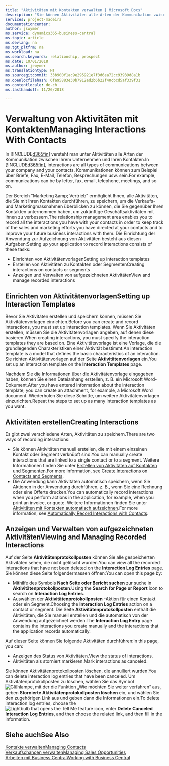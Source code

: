 ```yaml
---
title: "Aktivitäten mit Kontakten verwalten | Microsoft Docs"
description: "Sie können Aktivitäten alle Arten der Kommunikation zwischen Ihrem Unternehmen und Ihren Kontakten aufzeichnen, uum Beispiel Briefe, Fax, E-Mail, Telefon, Besprechungen usw."
services: project-madeira
documentationcenter: 
author: jswymer
ms.service: dynamics365-business-central
ms.topic: article
ms.devlang: na
ms.tgt_pltfrm: na
ms.workload: na
ms.search.keywords: relationship, prospect
ms.date: 10/01/2018
ms.author: jswymer
ms.translationtype: HT
ms.sourcegitcommit: 33b900f1ac9e295921e7f3d6ea72cc93939d8a1b
ms.openlocfilehash: 6fa95883e30b7912ed2b6b22f40cbcd5af339f31
ms.contentlocale: de-ch
ms.lasthandoff: 11/26/2018

---
```

# <a name="managing-interactions-with-contacts"></a><span data-ttu-id="f0f75-103">Verwaltung von Aktivitäten mit Kontakten</span><span class="sxs-lookup"><span data-stu-id="f0f75-103">Managing Interactions With Contacts</span></span>
<span data-ttu-id="f0f75-104">In [!INCLUDE[d365fin](includes/d365fin_md.md)] versteht man unter Aktivitäten alle Arten der Kommunikation zwischen Ihrem Unternehmen und Ihren Kontakten.</span><span class="sxs-lookup"><span data-stu-id="f0f75-104">In [!INCLUDE[d365fin](includes/d365fin_md.md)], interactions are all types of communications between your company and your contacts.</span></span> <span data-ttu-id="f0f75-105">Kommunikationen können zum Beispiel über Briefe, Fax, E-Mail, Telefon, Besprechungen usw. sein.</span><span class="sxs-lookup"><span data-stu-id="f0f75-105">For example, communications can be by letter, fax, email, telephone, meetings, and so on.</span></span>

<span data-ttu-id="f0f75-106">Der Bereich "Marketing &amp;amp; Vertrieb" ermöglicht Ihnen, alle Aktivitäten, die Sie mit Ihren Kontakten durchführen, zu speichern, um die Verkaufs- und Marketingmassnahmen überblicken zu können, die Sie gegenüber Ihren Kontakten unternommen haben, um zukünftige Geschäftsaktivitäten mit ihnen zu verbessern.</span><span class="sxs-lookup"><span data-stu-id="f0f75-106">The relationship management area enables you to record all the interactions you have with your contacts in order to keep track of the sales and marketing efforts you have directed at your contacts and to improve your future business interactions with them.</span></span> <span data-ttu-id="f0f75-107">Die Einrichtung der Anwendung zur Aufzeichnung von Aktivitäten besteht aus diesen Aufgaben:</span><span class="sxs-lookup"><span data-stu-id="f0f75-107">Setting up your application to record interactions consists of these tasks:</span></span>

* <span data-ttu-id="f0f75-108">Einrichten von Aktivitätenvorlagen</span><span class="sxs-lookup"><span data-stu-id="f0f75-108">Setting up interaction templates</span></span>  
* <span data-ttu-id="f0f75-109">Erstellen von Aktivitäten zu Kontakten oder Segmenten</span><span class="sxs-lookup"><span data-stu-id="f0f75-109">Creating interactions on contacts or segments</span></span>  
* <span data-ttu-id="f0f75-110">Anzeigen und Verwalten von aufgezeichneten Aktivitäten</span><span class="sxs-lookup"><span data-stu-id="f0f75-110">View and manage recorded interactions</span></span>  

##  <a name="setting-up-interaction-templates"></a><span data-ttu-id="f0f75-111">Einrichten von Aktivitätenvorlagen</span><span class="sxs-lookup"><span data-stu-id="f0f75-111">Setting up Interaction Templates</span></span>
<span data-ttu-id="f0f75-112">Bevor Sie Aktivitäten erstellen und speichern können, müssen Sie Aktivitätenvorlagen einrichten.</span><span class="sxs-lookup"><span data-stu-id="f0f75-112">Before you can create and record interactions, you must set up interaction templates.</span></span> <span data-ttu-id="f0f75-113">Wenn Sie Aktivitäten erstellen, müssen Sie die Aktivitätenvorlagen angeben, auf denen diese basieren.</span><span class="sxs-lookup"><span data-stu-id="f0f75-113">When creating interactions, you must specify the interaction templates they are based on.</span></span> <span data-ttu-id="f0f75-114">Eine Aktivitätsvorlage ist eine Vorlage, die die grundlegenden Charakteristiken einer Aktivität bestimmt.</span><span class="sxs-lookup"><span data-stu-id="f0f75-114">An interaction template is a model that defines the basic characteristics of an interaction.</span></span>
<span data-ttu-id="f0f75-115">Sie richten Aktivitätenvorlagen auf der Seite **Aktivitätenvorlagen** ein.</span><span class="sxs-lookup"><span data-stu-id="f0f75-115">You set up an interaction template on the **Interaction Templates** page.</span></span>

<span data-ttu-id="f0f75-116">Nachdem Sie die Informationen über die Aktivitätenvorlage eingegeben haben, können Sie einen Dateianhang erstellen, z. B. ein Microsoft Word-Dokument.</span><span class="sxs-lookup"><span data-stu-id="f0f75-116">After you have entered information about the interaction template, you can create an attachment, for example, a Microsoft Word document.</span></span> <span data-ttu-id="f0f75-117">Wiederholen Sie diese Schritte, um weitere Aktivitätenvorlagen einzurichten.</span><span class="sxs-lookup"><span data-stu-id="f0f75-117">Repeat the steps to set up as many interaction templates as you want.</span></span>  

## <a name="creating-interactions"></a><span data-ttu-id="f0f75-118">Aktivitäten erstellen</span><span class="sxs-lookup"><span data-stu-id="f0f75-118">Creating Interactions</span></span>
<span data-ttu-id="f0f75-119">Es gibt zwei verschiedene Arten, Aktivitäten zu speichern.</span><span class="sxs-lookup"><span data-stu-id="f0f75-119">There are two ways of recording interactions:</span></span>

* <span data-ttu-id="f0f75-120">Sie können Aktivitäten manuell erstellen, die mit einem einzelnen Kontakt oder Segment verknüpft sind.</span><span class="sxs-lookup"><span data-stu-id="f0f75-120">You can manually create interactions that are linked to a single contact or to a segment.</span></span> <span data-ttu-id="f0f75-121">Weitere Informationen finden Sie unter [Erstellen von Aktivitäten auf Kontakten und Segmenten](marketing-how-create-interactions.md).</span><span class="sxs-lookup"><span data-stu-id="f0f75-121">For more information, see [Create Interactions on Contacts and Segments](marketing-how-create-interactions.md).</span></span>  
* <span data-ttu-id="f0f75-122">Die Anwendung kann Aktivitäten automatisch speichern, wenn Sie Aktionen in der Anwendung durchführen, z. B., wenn Sie eine Rechnung oder eine Offerte drucken.</span><span class="sxs-lookup"><span data-stu-id="f0f75-122">You can automatically record interactions when you perform actions in the application, for example, when you print an invoice, or quote.</span></span> <span data-ttu-id="f0f75-123">Weitere Informationen finden Sie unter [Aktivitäten mit Kontakten automatisch aufzeichnen](marketing-auto-record-interactions.md).</span><span class="sxs-lookup"><span data-stu-id="f0f75-123">For more information, see [Automatically Record Interactions with Contacts](marketing-auto-record-interactions.md).</span></span>

## <a name="viewing-and-managing-recorded-interactions"></a><span data-ttu-id="f0f75-124">Anzeigen und Verwalten von aufgezeichneten Aktivitäten</span><span class="sxs-lookup"><span data-stu-id="f0f75-124">Viewing and Managing Recorded Interactions</span></span>
<span data-ttu-id="f0f75-125">Auf der Seite **Aktivitätenprotokollposten** können Sie alle gespeicherten Aktivitäten sehen, die nicht gelöscht wurden.</span><span class="sxs-lookup"><span data-stu-id="f0f75-125">You can view all the recorded interactions that have not been deleted on the **Interaction Log Entries** page.</span></span> <span data-ttu-id="f0f75-126">Sie können diese Seite folgendermassen öffnen:</span><span class="sxs-lookup"><span data-stu-id="f0f75-126">You can open this page by:</span></span>

* <span data-ttu-id="f0f75-127">Mithilfe des Symbols **Nach Seite oder Bericht suchen** zur suche in **Aktivitätenprotokollposten**.</span><span class="sxs-lookup"><span data-stu-id="f0f75-127">Using the **Search for Page or Report** icon to search on **Interaction Log Entries**.</span></span>
* <span data-ttu-id="f0f75-128">Auswählen der **Aktivitätenprotokollposten** -Aktion für einen Kontakt oder ein Segment.</span><span class="sxs-lookup"><span data-stu-id="f0f75-128">Choosing the **Interaction Log Entries** action on a contact or segment.</span></span>
  <span data-ttu-id="f0f75-129">Die Seite **Aktivitätenprotokollposten** enthält die Aktivitäten, die Sie manuell erstellen und die automatisch von der Anwendung aufgezeichnet werden.</span><span class="sxs-lookup"><span data-stu-id="f0f75-129">The **Interaction Log Entry** page contains the interactions you create manually and the interactions that the application records automatically.</span></span>

<span data-ttu-id="f0f75-130">Auf dieser Seite können Sie folgende Aktivitäten durchführen:</span><span class="sxs-lookup"><span data-stu-id="f0f75-130">In this page, you can:</span></span>

* <span data-ttu-id="f0f75-131">Anzeigen des Status von Aktivitäten.</span><span class="sxs-lookup"><span data-stu-id="f0f75-131">View the status of interactions.</span></span>
* <span data-ttu-id="f0f75-132">Aktivitäten als storniert markieren.</span><span class="sxs-lookup"><span data-stu-id="f0f75-132">Mark interactions as canceled.</span></span>

<span data-ttu-id="f0f75-133">Sie können Aktivitätenprotokollposten löschen, die annulliert wurden.</span><span class="sxs-lookup"><span data-stu-id="f0f75-133">You can delete interaction log entries that have been canceled.</span></span> <span data-ttu-id="f0f75-134">Um Aktivitätenprotokollposten zu löschen, wählen Sie das Symbol ![Glühlampe, mit der die Funktion „Wie möchten Sie weiter verfahren“](media/ui-search/search_small.png "Glühlampe, mit der die Funktion „Wie möchten Sie weiter verfahren") aus, geben **Stornierte Aktivitätenprotokollposten löschen** ein, und wählen Sie den zugehörigen Link aus und geben dann die Informationen ein.</span><span class="sxs-lookup"><span data-stu-id="f0f75-134">To delete interaction log entries, choose the ![Lightbulb that opens the Tell Me feature](media/ui-search/search_small.png "Tell me what you want to do") icon, enter **Delete Canceled Interaction Log Entries**, and then choose the related link, and then fill in the information.</span></span>

## <a name="see-also"></a><span data-ttu-id="f0f75-135">Siehe auch</span><span class="sxs-lookup"><span data-stu-id="f0f75-135">See Also</span></span>
[<span data-ttu-id="f0f75-136">Kontakte verwalten</span><span class="sxs-lookup"><span data-stu-id="f0f75-136">Managing Contacts</span></span>](marketing-contacts.md)  
[<span data-ttu-id="f0f75-137">Verkaufschancen verwalten</span><span class="sxs-lookup"><span data-stu-id="f0f75-137">Managing Sales Opportunities</span></span>](marketing-manage-sales-opportunities.md)  
[<span data-ttu-id="f0f75-138">Arbeiten mit  Business Central</span><span class="sxs-lookup"><span data-stu-id="f0f75-138">Working with Business Central</span></span>](ui-work-product.md)  

